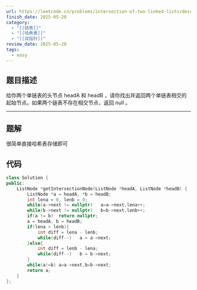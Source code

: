 ```yaml
---
url: https://leetcode.cn/problems/intersection-of-two-linked-lists/description/
finish_date: 2025-05-20
category:
  - "[[链表]]"
  - "[[哈希表]]"
  - "[[双指针]]"
review_date: 2025-05-20
tags:
  - easy
---
```

## 题目描述

给你两个单链表的头节点 headA 和 headB ，请你找出并返回两个单链表相交的起始节点。如果两个链表不存在相交节点，返回 null 。

---
## 题解

很简单直接哈希表存储即可

## 代码

```cpp
class Solution {
public:
    ListNode *getIntersectionNode(ListNode *headA, ListNode *headB) {
        ListNode *a = headA, *b = headB;
        int lena = 0, lenb = 0;
        while(a->next != nullptr)   a=a->next,lena++;
        while(b->next != nullptr)   b=b->next,lenb++;
        if(a != b)  return nullptr;
        a = headA, b = headB; 
        if(lena > lenb){
            int diff = lena - lenb;
            while(diff--)   a = a->next;
        }else{
            int diff = lenb - lena;
            while(diff--)   b = b->next;
        }
        while(a!=b) a=a->next,b=b->next;
        return a;
    }
};
```